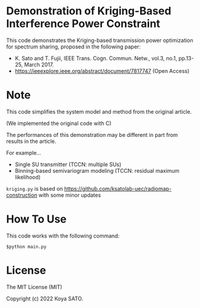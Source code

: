 # Demonstration of Kriging-Based Interference Power Constraint
This code demonstrates the Kriging-based transmission power optimization for spectrum sharing, proposed in the following paper:
* K. Sato and T. Fujii, IEEE Trans. Cogn. Commun. Netw., vol.3, no.1, pp.13-25, March 2017.
* https://ieeexplore.ieee.org/abstract/document/7817747 (Open Access)

# Note
This code simplifies the system model and method from the original article.

(We implemented the original code with C)

The performances of this demonstration may be different in part from results in the article.

For example...
* Single SU transmitter (TCCN: multiple SUs)
* Binning-based semivariogram modeling (TCCN: residual maximum likelihood)

```kriging.py``` is based on https://github.com/ksatolab-uec/radiomap-construction with some minor updates

# How To Use
This code works with the following command:
```
$python main.py
```

# License

The MIT License (MIT)

Copyright (c) 2022 Koya SATO.
